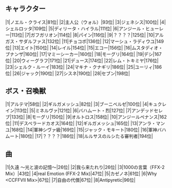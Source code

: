 # 

## キャラクター
|1|ノエル・クライス|81位|
|2|主人公（ウォル）|93位|
|3|ジェネシス|100位|
|4|シェルロッタ|109位|
|5|ディリータ・ハイラル|111位|
|6|アンジール・ヒューレー|113位|
|7|ガフガリオン|114位|
|8|パイン|116位|
|9|？？？？|125位|
|10|アルガス・サダルファス|132位|
|11|チョコボ|136位|
|12|マーシュ・ラディウユ|149位|
|13|エイト|150位|
|14|レイル|154位|
|15|エコー|156位|
|16|ムスタディオ・ブナンザ|160位|
|17|マミーシーカー|160位|
|18|モーグリ|164位|
|19|デシ|167位|
|20|ウィーグラフ|171位|
|21|デュース|174位|
|22|レム・トキミヤ|176位|
|23|シェルク・ルーイ|183位|
|24|マキナ・クナギリ|186位|
|25|ユーリィ|186位|
|26|ジャック|190位|
|27|シスネ|190位|
|28|セブン|198位|

## ボス・召喚獣
|1|アルテマ|58位|
|2|ギルガメッシュ|82位|
|3|ブーニベルゼ|100位|
|4|キュクレイン|113位|
|5|ミネルヴァ|121位|
|6|バハムート・烈|127位|
|7|アンデッドセレブ|133位|
|8|モーグリ|150位|
|9|オルトロス|158位|
|10|アンジールペナンス|162位|
|11|デスペラードカオス|164位|
|12|ギルガメッシュ|165位|
|13|アンラ・マンユ|168位|
|14|軍神シヴァ級|169位|
|15|ジャック・モキート|180位|
|16|軍神バハムート|180位|
|17|？？？？|186位|
|18|ルルサスのルシたる審判者|194位|

## 曲
|1|久遠 ～光と波の記憶～|26位|
|2|我ら来たれり|26位|
|3|1000の言葉（FFX-2 Mix）|43位|
|4|real Emotion (FFX-2 Mix)|47位|
|5|カゼノネ|61位|
|6|Why &lt;CCFFVII Mix&gt;|67位|
|7|自由の代償|67位|
|8|Antipyretic|96位|

